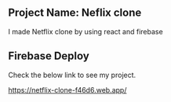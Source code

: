 ## Project Name: Neflix clone

I made Netflix clone by using react and firebase

## Firebase Deploy

Check the below link to see my project.

https://netflix-clone-f46d6.web.app/
